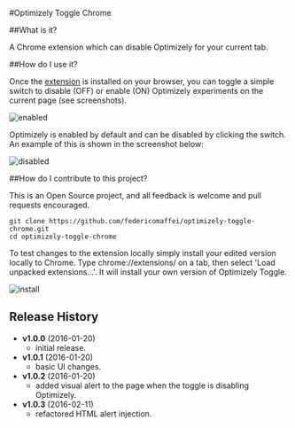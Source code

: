 #Optimizely Toggle Chrome

##What is it?

A Chrome extension which can disable Optimizely for your current tab.

##How do I use it?

Once the [extension](https://chrome.google.com/webstore/detail/optimizely-toggle-for-chr/eaoflpgigmnhpmdgnphpomomaflfglmj?authuser=1) is installed on your browser, you can toggle a simple switch to disable (OFF) or enable (ON) Optimizely experiments on the current page (see screenshots).

![enabled](http://i.imgur.com/Or6uQaFl.png)

Optimizely is enabled by default and can be disabled by clicking the switch. An example of this is shown in the screenshot below:

![disabled](http://i.imgur.com/mETDBo4l.png)

##How do I contribute to this project?

This is an Open Source project, and all feedback is welcome and pull requests encouraged.

```
git clone https://github.com/federicomaffei/optimizely-toggle-chrome.git
cd optimizely-toggle-chrome
```

To test changes to the extension locally simply install your edited version locally to Chrome. Type chrome://extensions/ on a tab, then select 'Load unpacked extensions...'. It will install your own version of Optimizely Toggle.

![install](http://i.imgur.com/XX4LmfFl.png)

## Release History
- **v1.0.0** (2016-01-20)
    - initial release.
- **v1.0.1** (2016-01-20)
    - basic UI changes.
- **v1.0.2** (2016-01-20)
    - added visual alert to the page when the toggle is disabling Optimizely.
- **v1.0.3** (2016-02-11)
    - refactored HTML alert injection.